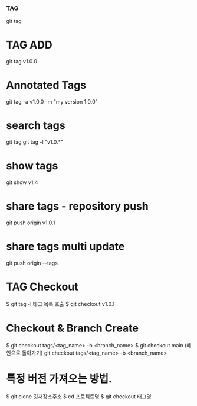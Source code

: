 ### TAG
git tag 

# TAG ADD 
git tag v1.0.0

# Annotated Tags
git tag -a v1.0.0 -m "my version 1.0.0"

# search tags 
git tag
git tag -l "v1.0.*"

# show tags
git show v1.4

# share tags - repository push
git push origin v1.0.1

# share tags multi update
git push origin --tags

# TAG Checkout

$ git tag -l 태그 목록 호출
$ git checkout v1.0.1
# Checkout & Branch Create
$ git checkout tags/<tag_name> -b <branch_name>
$ git checkout main (메인으로 돌아가기)
git checkout tags/<tag_name> -b <branch_name>

# 특정 버전 가져오는 방법.
$ git clone 깃저장소주소
$ cd 프로젝트명
$ git checkout 태그명
